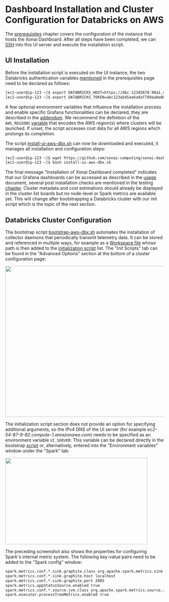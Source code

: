 # Dashboard Installation and Cluster Configuration for Databricks on AWS

The [prerequisites](./prerequ-aws-dbx.md) chapter covers the configuration of the instance that hosts the Xonai Dashboard. After all steps have been completed,
we can [SSH](https://docs.aws.amazon.com/AWSEC2/latest/UserGuide/connect-to-linux-instance.html) into this UI server and execute the installation script.

## UI Installation
Before the installation script is executed on the UI instance, the two Databricks authentication variables [mentioned](./prerequ-aws-dbx.md#databricks-authentication) in the prerequisites page need to 
be declared as follows:
``` bash
[ec2-user@ip-123 ~]$ export DATABRICKS_HOST=https://dbc-12345678-90a1.cloud.databricks.com # ToDo: Change value
[ec2-user@ip-123 ~]$ export DATABRICKS_TOKEN=abc123ab45ae6adaf789aa0a00000000000 # ToDo: Change value
```

A few optional environment variables that influence the installation process and enable specific Grafana functionalities can be declared, they are described in the [addendum](./misc.md/#additional-installation-settings).
We recommend the definition of the `AWS_REGIONS` [variable](./misc.md/#limiting-aws-regions) that encodes the AWS region(s) where clusters will be launched. If unset, the script accesses cost data for 
all AWS regions which prolongs its completion.

The script [install-ui-aws-dbx.sh](../scripts/install-ui-aws-dbx.sh) can now be downloaded and executed, it manages all installation and configuration steps:
``` bash
[ec2-user@ip-123 ~]$ wget https://github.com/xonai-computing/xonai-dashboard/tree/master/scripts/install-ui-aws-dbx.sh # Download script
[ec2-user@ip-123 ~]$ bash install-ui-aws-dbx.sh
```
The final message "Installation of Xonai Dashboard completed" indicates that our Grafana dashboards can be accessed as described in the [usage](./usage.md) document, several post installation checks
are mentioned in the testing [chapter](./checks.md). Cluster metadata and cost estimations should already be displayed in the cluster list boards but no node-level or Spark metrics are available yet.
This will change after bootstrapping a Databricks cluster with our init script which is the topic of the next section.

## Databricks Cluster Configuration
The bootstrap script [bootstrap-aws-dbx.sh](../scripts/bootstrap-aws-dbx.sh) automates the installation of collector daemons that periodically transmit telemetry data. It can be stored and referenced 
in multiple ways, for example as a [Workspace file](https://docs.databricks.com/en/files/workspace.html) whose path is then added to the
[initialization script](https://docs.databricks.com/en/init-scripts/cluster-scoped.html#configure-a-cluster-scoped-init-script-using-the-ui) list. The "Init Scripts" tab can be found in the 
"Advanced Options" section at the bottom of a cluster configuration page:

 <img src="../images/InitScript.png" width="588" height="480" />

The initialization script section does not provide an option for specifying additional arguments, so the IPv4 DNS of the UI server (for example _ec2-54-87-9-82.compute-1.amazonaws.com_) needs to be 
specified as an environment variable `UI_SERVER`: This variable can be declared directly in the bootstrap [script](../scripts/bootstrap-aws-dbx.sh) or, alternatively, entered into the "Environment 
variables" window under the "Spark" tab:

 <img src="../images/DbxEnv.png" width="452" height="275" />

The preceding screenshot also shows the properties for configuring Spark's internal metric system. The following key-value pairs need to be added to the "Spark config" window:
```bash
spark.metrics.conf.*.sink.graphite.class org.apache.spark.metrics.sink.GraphiteSink
spark.metrics.conf.*.sink.graphite.host localhost
spark.metrics.conf.*.sink.graphite.port 2003
spark.metrics.appStatusSource.enabled true
spark.metrics.conf.*.source.jvm.class org.apache.spark.metrics.source.JvmSource
spark.executor.processTreeMetrics.enabled true
```
